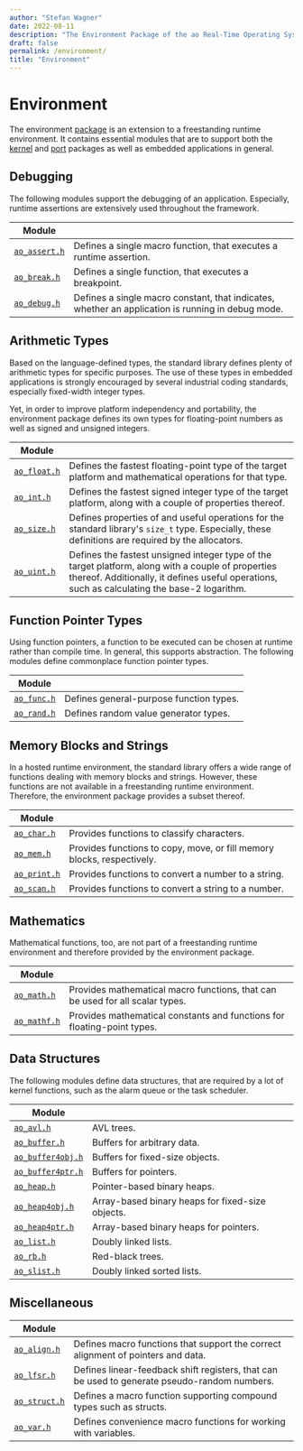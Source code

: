 ```yaml
---
author: "Stefan Wagner"
date: 2022-08-11
description: "The Environment Package of the ao Real-Time Operating System (RTOS)."
draft: false
permalink: /environment/
title: "Environment"
---
```


# Environment

The environment [package](../code/index.md#packages) is an extension to a freestanding runtime environment. It contains essential modules that are to support both the [kernel](../kernel/index.md) and [port](../port/index.md) packages as well as embedded applications in general.

## Debugging

The following modules support the debugging of an application. Especially, runtime assertions are extensively used throughout the framework.

| Module | |
|--------|-|
| [`ao_assert.h`](assert.md) | Defines a single macro function, that executes a runtime assertion. |
| [`ao_break.h`](break.md) | Defines a single function, that executes a breakpoint. |
| [`ao_debug.h`](debug.md) | Defines a single macro constant, that indicates, whether an application is running in debug mode. |

## Arithmetic Types

Based on the language-defined types, the standard library defines plenty of arithmetic types for specific purposes. The use of these types in embedded applications is strongly encouraged by several industrial coding standards, especially fixed-width integer types. 

Yet, in order to improve platform independency and portability, the environment package defines its own types for floating-point numbers as well as signed and unsigned integers.

| Module | |
|--------|-|
| [`ao_float.h`](float.md) | Defines the fastest floating-point type of the target platform and mathematical operations for that type. |
| [`ao_int.h`](int.md) | Defines the fastest signed integer type of the target platform, along with a couple of properties thereof. |
| [`ao_size.h`](size.md) | Defines properties of and useful operations for the standard library's `size_t` type. Especially, these definitions are required by the allocators. |
| [`ao_uint.h`](uint.md) | Defines the fastest unsigned integer type of the target platform, along with a couple of properties thereof. Additionally, it defines useful operations, such as calculating the base-2 logarithm. |

## Function Pointer Types

Using function pointers, a function to be executed can be chosen at runtime rather than compile time. In general, this supports abstraction. The following modules define commonplace function pointer types.

| Module | |
|--------|-|
| [`ao_func.h`](func.md) | Defines general-purpose function types. |
| [`ao_rand.h`](rand.md) | Defines random value generator types. |

## Memory Blocks and Strings

In a hosted runtime environment, the standard library offers a wide range of functions dealing with memory blocks and strings. However, these functions are not available in a freestanding runtime environment. Therefore, the environment package provides a subset thereof.

| Module | |
|--------|-|
| [`ao_char.h`](char.md) | Provides functions to classify characters. |
| [`ao_mem.h`](mem.md) | Provides functions to copy, move, or fill memory blocks, respectively. |
| [`ao_print.h`](print.md) | Provides functions to convert a number to a string. |
| [`ao_scan.h`](scan.md) | Provides functions to convert a string to a number. |

## Mathematics

Mathematical functions, too, are not part of a freestanding runtime environment and therefore provided by the environment package.

| Module | |
|--------|-|
| [`ao_math.h`](math.md) | Provides mathematical macro functions, that can be used for all scalar types. |
| [`ao_mathf.h`](mathf.md) | Provides mathematical constants and functions for floating-point types. |

## Data Structures

The following modules define data structures, that are required by a lot of kernel functions, such as the alarm queue or the task scheduler.

| Module | |
|--------|-|
| [`ao_avl.h`](avl.md) | AVL trees. |
| [`ao_buffer.h`](buffer.md) | Buffers for arbitrary data. |
| [`ao_buffer4obj.h`](buffer4obj.md) | Buffers for fixed-size objects. |
| [`ao_buffer4ptr.h`](buffer4ptr.md) | Buffers for pointers. |
| [`ao_heap.h`](heap.md) | Pointer-based binary heaps. |
| [`ao_heap4obj.h`](heap4obj.md) | Array-based binary heaps for fixed-size objects. |
| [`ao_heap4ptr.h`](heap4ptr.md) | Array-based binary heaps for pointers. |
| [`ao_list.h`](list.md) | Doubly linked lists. |
| [`ao_rb.h`](rb.md) | Red-black trees. |
| [`ao_slist.h`](slist.md) | Doubly linked sorted lists. |

## Miscellaneous

| Module | |
|--------|-|
| [`ao_align.h`](align.md) | Defines macro functions that support the correct alignment of pointers and data. |
| [`ao_lfsr.h`](lfsr.md) | Defines linear-feedback shift registers, that can be used to generate pseudo-random numbers. |
| [`ao_struct.h`](struct.md) | Defines a macro function supporting compound types such as structs. |
| [`ao_var.h`](var.md) | Defines convenience macro functions for working with variables. |
